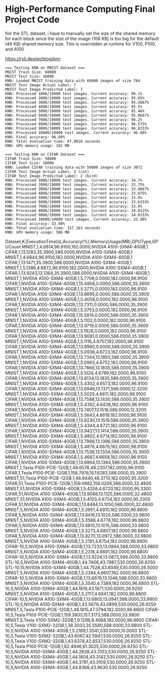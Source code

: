 # High-Performance Computing Final Project Code






foir the STL dataset, i have to manually set the size of the shared memory for each block since the size of the image (108 KB) is too big for the default (48 KB) shared memory size. This is overridden at runtime for V100, P100, and A100



https://ryli.design/blog/knn






```
=== Testing KNN on MNIST dataset ===
MNIST Train Size: 60000
MNIST Test Size: 10000
KNN: Loaded MNIST training data with 60000 images of size 784
MNIST Test Image Actual Label: 7
MNIST Test Image Predicted Label: 7
KNN: Processed 1000/10000 test images. Current accuracy: 96.1%
KNN: Processed 2000/10000 test images. Current accuracy: 95.65%
KNN: Processed 3000/10000 test images. Current accuracy: 95.3667%
KNN: Processed 4000/10000 test images. Current accuracy: 95.5%
KNN: Processed 5000/10000 test images. Current accuracy: 95.46%
KNN: Processed 6000/10000 test images. Current accuracy: 95.8667%
KNN: Processed 7000/10000 test images. Current accuracy: 96.2%
KNN: Processed 8000/10000 test images. Current accuracy: 96.575%
KNN: Processed 9000/10000 test images. Current accuracy: 96.8333%
KNN: Processed 10000/10000 test images. Current accuracy: 96.88%
KNN: Final accuracy: 96.88%
KNN: Total evaluation time: 47.9018 seconds
KNN: GPU memory usage: 182 MB

=== Testing KNN on CIFAR dataset ===
CIFAR Train Size: 50000
CIFAR Test Size: 10000
KNN: Loaded CIFAR training data with 50000 images of size 3072
CIFAR Test Image Actual Label: 3 (cat)
CIFAR Test Image Predicted Label: 2 (bird)
KNN: Processed 1000/10000 test images. Current accuracy: 34.7%
KNN: Processed 2000/10000 test images. Current accuracy: 33.75%
KNN: Processed 3000/10000 test images. Current accuracy: 33.9667%
KNN: Processed 4000/10000 test images. Current accuracy: 33.875%
KNN: Processed 5000/10000 test images. Current accuracy: 33.9%
KNN: Processed 6000/10000 test images. Current accuracy: 33.6333%
KNN: Processed 7000/10000 test images. Current accuracy: 33.9%
KNN: Processed 8000/10000 test images. Current accuracy: 34.0125%
KNN: Processed 9000/10000 test images. Current accuracy: 34.0333%
KNN: Processed 10000/10000 test images. Current accuracy: 33.98%
KNN: Final accuracy: 33.98%
KNN: Total evaluation time: 157.163 seconds
KNN: GPU memory usage: 586 MB
```



Dataset,K,ExecutionTime(s),Accuracy(%),MemoryUsage(MB),GPUType,GPUCount
MNIST,1,4.6814,96.9100,182.0000,NVIDIA A100-SXM4-40GB,1
CIFAR,1,13.1283,35.3900,586.0000,NVIDIA A100-SXM4-40GB,1
MNIST,1,4.6844,96.9100,182.0000,NVIDIA A100-SXM4-40GB,1
CIFAR,1,13.1471,35.3900,586.0000,NVIDIA A100-SXM4-40GB,1
MNIST,1,5.1386,4.6872,96.9100,182.0000,NVIDIA A100-SXM4-40GB,1
CIFAR,1,13.9243,13.1364,35.3900,586.0000,NVIDIA A100-SXM4-40GB,1
MNIST,1,NVIDIA A100-SXM4-40GB,1,5.7706,0.0000,182.0000,96.9100
CIFAR,1,NVIDIA A100-SXM4-40GB,1,15.4906,0.0000,586.0000,35.3900
MNIST,1,NVIDIA A100-SXM4-40GB,1,5.3775,0.0000,182.0000,96.9100
CIFAR,1,NVIDIA A100-SXM4-40GB,1,13.8695,0.0000,586.0000,35.3900
MNIST,1,NVIDIA A100-SXM4-40GB,1,5.4058,0.0000,182.0000,96.9100
CIFAR,1,NVIDIA A100-SXM4-40GB,1,13.7311,0.0000,586.0000,35.3900
MNIST,1,NVIDIA A100-SXM4-40GB,1,5.3753,0.0000,182.0000,96.9100
CIFAR,1,NVIDIA A100-SXM4-40GB,1,15.5814,0.0000,586.0000,35.3900
MNIST,1,NVIDIA A100-SXM4-40GB,1,5.1102,0.0000,182.0000,96.9100
CIFAR,1,NVIDIA A100-SXM4-40GB,1,13.9719,0.0000,586.0000,35.3900
MNIST,1,NVIDIA A100-SXM4-40GB,1,5.1928,0.0000,182.0000,96.9100
CIFAR,1,NVIDIA A100-SXM4-40GB,1,13.9081,0.0000,586.0000,35.3900
MNIST,1,NVIDIA A100-SXM4-40GB,1,5.1116,4.6757,182.0000,96.9100
CIFAR,1,NVIDIA A100-SXM4-40GB,1,13.8960,0.0000,586.0000,35.3900
MNIST,1,NVIDIA A100-SXM4-40GB,1,5.0938,4.6723,182.0000,96.9100
CIFAR,1,NVIDIA A100-SXM4-40GB,1,13.7344,13.1855,586.0000,35.3900
MNIST,1,NVIDIA A100-SXM4-40GB,1,5.0963,4.6752,182.0000,96.9100
CIFAR,1,NVIDIA A100-SXM4-40GB,1,13.7866,13.1835,586.0000,35.3900
MNIST,1,NVIDIA A100-SXM4-40GB,1,5.1024,4.6799,182.0000,96.9100
CIFAR,1,NVIDIA A100-SXM4-40GB,1,13.8134,13.1835,586.0000,35.3900
MNIST,1,NVIDIA A100-SXM4-40GB,1,5.4302,4.6573,182.0000,96.9100
CIFAR,1,NVIDIA A100-SXM4-40GB,1,13.6946,13.1371,586.0000,12.3200
MNIST,1,NVIDIA A100-SXM4-40GB,1,5.5029,4.6611,182.0000,96.9100
CIFAR,1,NVIDIA A100-SXM4-40GB,1,13.7588,13.1430,586.0000,35.3900
MNIST,1,NVIDIA A100-SXM4-40GB,1,5.4362,4.6438,182.0000,96.9100
CIFAR,1,NVIDIA A100-SXM4-40GB,1,13.7407,13.1518,586.0000,12.3200
MNIST,1,NVIDIA A100-SXM4-40GB,1,5.5643,4.6619,182.0000,96.9100
CIFAR,1,NVIDIA A100-SXM4-40GB,1,13.8230,13.1519,586.0000,35.3900
MNIST,1,NVIDIA A100-SXM4-40GB,1,5.4344,4.6721,182.0000,96.9100
CIFAR,1,NVIDIA A100-SXM4-40GB,1,13.9427,13.1414,586.0000,35.3900
MNIST,1,NVIDIA A100-SXM4-40GB,1,5.4802,4.6714,182.0000,96.9100
CIFAR,1,NVIDIA A100-SXM4-40GB,1,13.7988,13.1396,586.0000,35.3900
MNIST,1,NVIDIA A100-SXM4-40GB,1,5.4876,4.6676,182.0000,96.9100
CIFAR,1,NVIDIA A100-SXM4-40GB,1,13.7538,13.1334,586.0000,35.3900
MNIST,1,NVIDIA A100-SXM4-40GB,1,5.4687,4.6658,182.0000,96.9100
CIFAR,1,NVIDIA A100-SXM4-40GB,1,13.6864,13.1384,586.0000,35.3900
MNIST,1,Tesla P100-PCIE-12GB,1,48.6576,48.2307,182.0000,96.9100
CIFAR,1,Tesla P100-PCIE-12GB,1,158.7978,157.6283,586.0000,35.3900
MNIST,51,Tesla P100-PCIE-12GB,1,48.9440,48.3710,182.0000,95.3300
CIFAR,51,Tesla P100-PCIE-12GB,1,159.0982,158.0206,586.0000,32.4800
MNIST,51,NVIDIA A100-SXM4-40GB,1,5.4258,4.6720,182.0000,95.3300
CIFAR,51,NVIDIA A100-SXM4-40GB,1,13.9066,13.1125,586.0000,32.4800
MNIST,51,NVIDIA A100-SXM4-40GB,1,5.4103,4.6734,182.0000,95.3300
CIFAR,51,NVIDIA A100-SXM4-40GB,1,13.8484,13.1050,586.0000,32.4800
MNIST,5,NVIDIA A100-SXM4-40GB,1,5.3951,4.6810,182.0000,96.8800
CIFAR,5,NVIDIA A100-SXM4-40GB,1,13.8416,13.1020,586.0000,33.9800
MNIST,5,NVIDIA A100-SXM4-40GB,1,5.3588,4.6776,182.0000,96.8800
CIFAR,5,NVIDIA A100-SXM4-40GB,1,13.6810,13.1015,586.0000,33.9800
MNIST,5,NVIDIA A100-SXM4-40GB,1,5.3273,4.6807,182.0000,96.8800
CIFAR,5,NVIDIA A100-SXM4-40GB,1,13.8270,13.0972,586.0000,33.9800
MNIST,5,NVIDIA A100-SXM4-40GB,1,5.2191,4.6754,182.0000,96.8800
CIFAR-10,5,NVIDIA A100-SXM4-40GB,1,13.7233,13.0894,588.0000,33.9800
MNIST,5,NVIDIA A100-SXM4-40GB,1,5.2318,4.6691,182.0000,96.8800
CIFAR-10,5,NVIDIA A100-SXM4-40GB,1,13.9224,13.0873,588.0000,33.9800
STL-10,5,NVIDIA A100-SXM4-40GB,1,44.7406,43.7887,530.0000,26.9250
STL-10,15,NVIDIA A100-SXM4-40GB,1,44.7528,43.8049,530.0000,26.5000
MNIST,5,NVIDIA A100-SXM4-40GB,1,5.2384,4.6607,182.0000,96.8800
CIFAR-10,5,NVIDIA A100-SXM4-40GB,1,13.6676,13.1046,588.0000,33.9800
MNIST,5,NVIDIA A100-SXM4-40GB,1,5.3540,4.7389,182.0000,96.8800
STL-10,5,NVIDIA A100-SXM4-40GB,1,44.1819,43.1871,530.0000,26.9250
MNIST,5,NVIDIA A100-SXM4-40GB,1,5.2117,4.6841,182.0000,96.8800
CIFAR-10,5,NVIDIA A100-SXM4-40GB,1,13.6805,13.0941,588.0000,33.9800
STL-10,5,NVIDIA A100-SXM4-40GB,1,43.5679,43.0899,530.0000,26.9250
MNIST,5,Tesla P100-PCIE-12GB,1,48.1815,47.3794,182.0000,96.8800
CIFAR-10,5,Tesla P100-PCIE-12GB,1,159.3803,157.3173,588.0000,33.9800
MNIST,5,Tesla V100-SXM2-32GB,1,9.1296,8.4668,182.0000,96.8800
CIFAR-10,5,Tesla V100-SXM2-32GB,1,38.3033,35.5580,588.0000,33.9800
STL-10,5,NVIDIA A100-SXM4-40GB,1,5.2169,1.3541,530.0000,10.0000
STL-10,5,Tesla V100-SXM2-32GB,1,43.6067,42.5947,530.0000,26.9250
STL-10,5,Tesla V100-SXM2-32GB,1,43.6378,42.6537,530.0000,26.9250
STL-10,5,Tesla P100-PCIE-12GB,1,62.4946,61.3025,530.0000,26.9250
STL-10,5,NVIDIA A100-SXM4-40GB,1,44.2638,43.3103,530.0000,26.9250
STL-10,5,NVIDIA A100-SXM4-40GB,1,44.1804,43.3142,530.0000,26.9250
STL-10,5,NVIDIA A100-SXM4-40GB,1,44.3781,43.3109,530.0000,26.9250
STL-10,5,NVIDIA A100-SXM4-40GB,1,44.8368,43.9630,530.0000,26.9250
